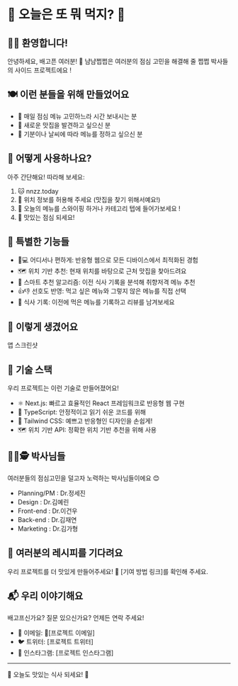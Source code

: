 # 🍱 오늘은 또 뭐 먹지? 🍱

## 🌈✨ 환영합니다!

안녕하세요, 배고픈 여러분! 🤗
냠냠쩝쩝은 여러분의 점심 고민을 해결해 줄 쩝쩝 박사들의 사이드 프로젝트에요 !

## 🍽️ 이런 분들을 위해 만들었어요

- 🤔 매일 점심 메뉴 고민하느라 시간 보내시는 분
- 🍛 새로운 맛집을 발견하고 싶으신 분
- 🎲 기분이나 날씨에 따라 메뉴를 정하고 싶으신 분

## 🚀 어떻게 사용하나요?

아주 간단해요! 따라해 보세요:

1. 🐱 nnzz.today
2. 🐶 위치 정보를 허용해 주세요 (맛집을 찾기 위해서예요!)
3. 🐰 오늘의 메뉴를 스와이핑 하거나 카테고리 텝에 들어가보세요 !
4. 🎉 맛있는 점심 되세요!

## 🌟 특별한 기능들

- 📱💻 어디서나 편하게: 반응형 웹으로 모든 디바이스에서 최적화된 경험
- 🗺️ 위치 기반 추천: 현재 위치를 바탕으로 근처 맛집을 찾아드려요
- 🧠 스마트 추천 알고리즘: 이전 식사 기록을 분석해 취향저격 메뉴 추천
- 👍👎 선호도 반영: 먹고 싶은 메뉴와 그렇지 않은 메뉴를 직접 선택
- 📅 식사 기록: 이전에 먹은 메뉴를 기록하고 리뷰를 남겨보세요

## 📸 이렇게 생겼어요

앱 스크린샷

## 🔧 기술 스택
우리 프로젝트는 이런 기술로 만들어졌어요!

- ⚛️  Next.js: 빠르고 효율적인 React 프레임워크로 반응형 웹 구현
- 📘 TypeScript: 안정적이고 읽기 쉬운 코드를 위해
- 🎨 Tailwind CSS: 예쁘고 반응형인 디자인을 손쉽게!
- 🗺️ 위치 기반 API: 정확한 위치 기반 추천을 위해 사용

## 🕵️‍♀️🕵️ 박사님들
여러분들의 점심고민을 덜고자 노력하는 박사님들이에요 😊
- Planning/PM : Dr.정세진
- Design : Dr.김예린
- Front-end : Dr.이건우
- Back-end : Dr.김재연
- Marketing : Dr.김가형


## 🍳 여러분의 레시피를 기다려요

우리 프로젝트를 더 맛있게 만들어주세요! 🤗
[기여 방법 링크]를 확인해 주세요.

## 📬 우리 이야기해요

배고프신가요? 질문 있으신가요? 언제든 연락 주세요!

- 📧 이메일: [프로젝트 이메일]
- 🐦 트위터: [프로젝트 트위터]
- 📸 인스타그램: [프로젝트 인스타그램]



---

🍕 오늘도 맛있는 식사 되세요! 🌮

